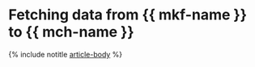 # Fetching data from {{ mkf-name }} to {{ mch-name }}

{% include notitle [article-body](../../_tutorials/dataplatform/mkf-datasource-for-mch.md) %}
